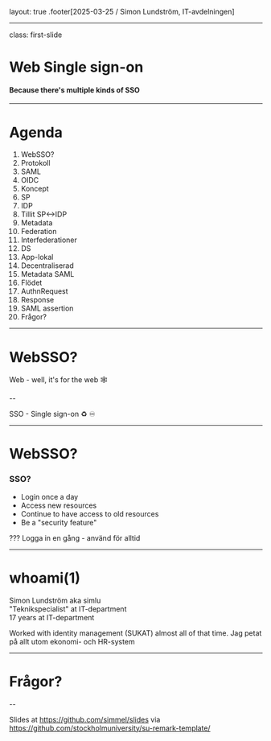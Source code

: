 layout: true
.footer[2025-03-25 / Simon Lundström, IT-avdelningen]

---

class: first-slide
# Web Single sign-on

#### Because there's multiple kinds of SSO

---

# Agenda

1. WebSSO?
1. Protokoll
  1. SAML
  1. OIDC
1. Koncept
  1. SP
  1. IDP
  1. Tillit SP<->IDP
  1. Metadata
1. Federation
  1. Interfederationer
1. DS
  1. App-lokal
  1. Decentraliserad
1. Metadata SAML
1. Flödet
  1. AuthnRequest
  1. Response
  1. SAML assertion
1. Frågor?

---

# WebSSO?

Web - well, it's for the web 🕸️

--

SSO - Single sign-on ♻️ ♾️

---

# WebSSO?
### SSO?
* Login once a day
* Access new resources
* Continue to have access to old resources
* Be a "security feature"

???
Logga in en gång - använd för alltid

---

# whoami(1)

Simon Lundström aka simlu
<br>
"Teknikspecialist" at IT-department
<br>
17 years at IT-department

Worked with identity management (SUKAT) almost all of that time.
Jag petat på allt utom ekonomi- och HR-system

---
# Frågor?
--

Slides at https://github.com/simmel/slides via https://github.com/stockholmuniversity/su-remark-template/
